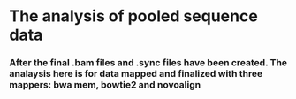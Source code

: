 # The analysis of pooled sequence data

### After the final .bam files and .sync files have been created. The analaysis here is for data mapped and finalized with three mappers: bwa mem, bowtie2 and novoalign
